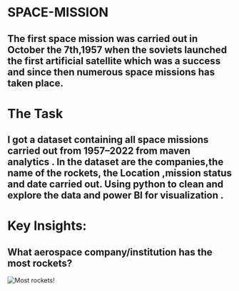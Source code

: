 # SPACE-MISSION
## The first space mission was carried out in October the 7th,1957 when the soviets launched the first artificial satellite which was a success and since then numerous space missions has taken place.
# The Task
## I got a dataset containing all space missions carried out from 1957–2022 from maven analytics . In the dataset are the companies,the name of the rockets, the Location ,mission status and date carried out. Using python to clean and explore the data and power BI for visualization .
# Key Insights:
## What aerospace company/institution has the most rockets?
![Most rockets!](https://drive.google.com/file/d/1cV-il9xN3XERoD0vDYLPyp4ye01eK5TU/view?usp=drivesdk)
